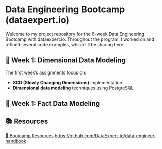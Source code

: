 # Data Engineering Bootcamp (dataexpert.io)

Welcome to my project repository for the 6-week Data Engineering Bootcamp with dataexpert.io. Throughout the program, I worked on and refined several code examples, which I’ll be sharing here.

## 📌 Week 1: Dimensional Data Modeling

The first week’s assignments focus on:
- **SCD (Slowly Changing Dimensions)** implementation
- **Dimensional data modeling** techniques using PostgreSQL

## 📌 Week 1: Fact Data Modeling

## 📚 Resources

[🔗 Bootcamp Resources](#) https://github.com/DataExpert-io/data-engineer-handbook